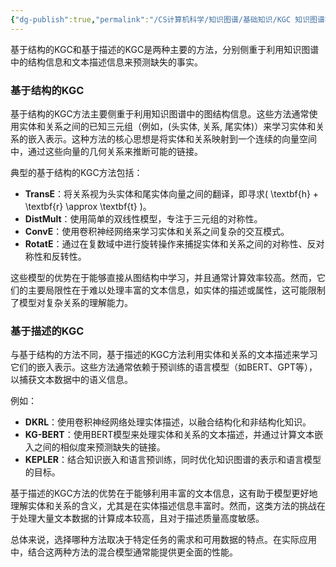 ```yaml
---
{"dg-publish":true,"permalink":"/CS计算机科学/知识图谱/基础知识/KGC 知识图谱补全/","noteIcon":"","created":"2024-06-22T21:50:38.115+08:00","updated":"2024-04-24T00:28:49.000+08:00"}
---
```



基于结构的KGC和基于描述的KGC是两种主要的方法，分别侧重于利用知识图谱中的结构信息和文本描述信息来预测缺失的事实。

### 基于结构的KGC

基于结构的KGC方法主要侧重于利用知识图谱中的图结构信息。这些方法通常使用实体和关系之间的已知三元组（例如，(头实体, 关系, 尾实体)）来学习实体和关系的嵌入表示。这种方法的核心思想是将实体和关系映射到一个连续的向量空间中，通过这些向量的几何关系来推断可能的链接。

典型的基于结构的KGC方法包括：

- **TransE**：将关系视为头实体和尾实体向量之间的翻译，即寻求\( \textbf{h} + \textbf{r} \approx \textbf{t} \)。
- **DistMult**：使用简单的双线性模型，专注于三元组的对称性。
- **ConvE**：使用卷积神经网络来学习实体和关系之间复杂的交互模式。
- **RotatE**：通过在复数域中进行旋转操作来捕捉实体和关系之间的对称性、反对称性和反转性。

这些模型的优势在于能够直接从图结构中学习，并且通常计算效率较高。然而，它们的主要局限性在于难以处理丰富的文本信息，如实体的描述或属性，这可能限制了模型对复杂关系的理解能力。

### 基于描述的KGC

与基于结构的方法不同，基于描述的KGC方法利用实体和关系的文本描述来学习它们的嵌入表示。这些方法通常依赖于预训练的语言模型（如BERT、GPT等），以捕获文本数据中的语义信息。

例如：

- **DKRL**：使用卷积神经网络处理实体描述，以融合结构化和非结构化知识。
- **KG-BERT**：使用BERT模型来处理实体和关系的文本描述，并通过计算文本嵌入之间的相似度来预测缺失的链接。
- **KEPLER**：结合知识嵌入和语言预训练，同时优化知识图谱的表示和语言模型的目标。

基于描述的KGC方法的优势在于能够利用丰富的文本信息，这有助于模型更好地理解实体和关系的含义，尤其是在实体描述信息丰富时。然而，这类方法的挑战在于处理大量文本数据的计算成本较高，且对于描述质量高度敏感。

总体来说，选择哪种方法取决于特定任务的需求和可用数据的特点。在实际应用中，结合这两种方法的混合模型通常能提供更全面的性能。